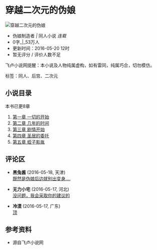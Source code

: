 # 穿越二次元的伪娘

![穿越二次元的伪娘](http://img.faloo.com/Novel/498x705/0/154/000154603.jpg)

-   伪娘制造者 _|_ 同人小说 _连载_
-   0字_|_53万人
-   更新时间：2016-05-20 12时
-   暂无评分 / 评价人数不足

飞卢小说网提醒：本小说及人物纯属虚构，如有雷同，纯属巧合，切勿模仿。

标签：同人、后宫、二次元

## 小说目录

本书已更8章

1. [第一章 一切的开始](//wap.faloo.com/387194_1.html "第一章 一切的开始")
2. [第二章 几年的时间](//wap.faloo.com/387194_2.html "第二章 几年的时间")
3. [第三章 剧情开始](//wap.faloo.com/387194_3.html "第三章 剧情开始")
4. [第四章 圣居的委托](//wap.faloo.com/387194_4.html "第四章 圣居的委托")
5. [第五章 蛭子影胤](//wap.faloo.com/387194_5.html "第五章 蛭子影胤")

## 评论区

- **黑兔酱** (2016-05-18, 天津)  
  [既然是伪娘后边就别出变身....](//p.faloo.com/3_387194_371246_0_1.html)

- **无力小宅** (2016-05-17, 河北)  
  [没问题，我会采取你的建议的](//p.faloo.com/3_387194_371234_0_1.html)

- **冷漠** (2016-05-17, 广东)  
  [顶](//p.faloo.com/3_387194_371222_0_1.html)

## 参考资料
- 源自飞卢小说网